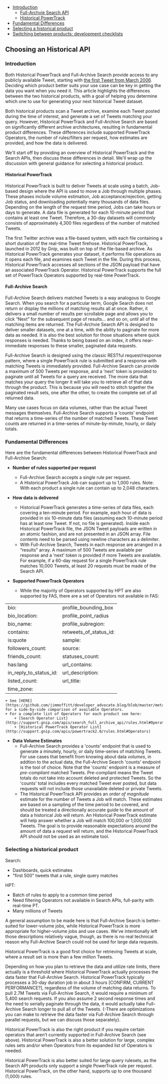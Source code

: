 + [Introduction](#introduction)
    + [Full-Archvie Search API](#search)
    + [Historical PowerTrack](#hpt)
+ [Fundamental Differences](#differences)
+ [Selecting a historical product](#choosing)
+ [Switching between products: development checklists](#switchin)

## Choosing an Historical API 

### Introduction <a id="introduction" class="tall">&nbsp;</a>  

Both Historical PowerTrack and Full-Archive Search provide access to any publicly available Tweet, starting with [the first Tweet from March 2006](https://twitter.com/jack/status/20). Deciding which product better suits your use case can be key in getting the data you want when you need it. This article highlights the differences between the two historical products, with a goal of helping you determine which one to use for generating your next historical Tweet dataset.

Both historical products scan a Tweet archive, examine each Tweet posted during the time of interest, and generate a set of Tweets matching your query. However, Historical PowerTrack and Full-Archive Search are based on significantly different archive architectures, resulting in fundamental product differences. These differences include supported PowerTrack Operators, the number of rules/filters per request, how estimates are provided, and how the data is delivered.

We'll start off by providing an overview of Historical PowerTrack and the Search APIs, then discuss these differences in detail. We'll wrap up the discussion with general guidance for selecting a historical product.

#### Historical PowerTrack <a id="hpt" class="tall">&nbsp;</a>  

Historical PowerTrack is built to deliver Tweets at scale using a batch, Job-based design where the API is used to move a Job through multiple phases. These phases include volume estimation, Job acceptance/rejection, getting Job status, and downloading potentially many thousands of data files. Depending on the length of the request time period, Jobs can take hours or days to generate. A data file is generated for each 10-minute period that contains at least one Tweet. Therefore, a 30-day datasets will commonly consists of approximately 4,300 files regardless of the number of matched Tweets. 

The first Twitter archive was a file-based system, with each file containing a short duration of the real-time Tweet firehose. Historical PowerTrack, launched in 2012 by Gnip, was built on top of the file-based archive. As Historical PowerTrack generates your dataset, it performs file operations as it opens each file, and examines each Tweet in the file. During this process, Historical PowerTrack accesses all sections of the JSON payload that have an associated PowerTrack Operator. Historical PowerTrack supports the full set of PowerTrack Operators supported by real-time PowerTrack. 

#### Full-Archive Search <a id="search" class="tall">&nbsp;</a>  

Full-Archive Search delivers matched Tweets is a way analogous to Google Search. When you search for a particular term, Google Search does not return or display the millions of matching results all at once. Rather, it delivers a small number of results per scrollable page and allows you to click “Next” for the subsequent page of results… and so on, until all of the matching items are returned. The Full-Archvie Search API is designed to deliver smaller datasets, one at a time, with the ability to paginate for more data as needed. It is also the best solution for those situations where quick responses is needed. Thanks to being based on an index, it offers near-immediate responses to these smaller, paginated data requests. 

Full-Archive Search is designed using the classic RESTful request/response pattern, where a single PowerTrack rule is submitted and a response with matching Tweets is immediately provided. Full-Archive Search can provide a maximum of 500 Tweets per response, and a ‘next’ token is provided to paginate until all Tweets for a query are received. The more data that matches your query the longer it will take you to retrieve all of that data through the product. This is because you will need to stitch together the paginated result sets, one after the other, to create the complete set of all returned data. 

Many use cases focus on data volumes, rather than the actual Tweet messages themselves. Full-Archive Search supports a ‘counts’ endpoint that returns a time-series of the number of matched Tweets. These Tweet counts are returned in a time-series of minute-by-minute, hourly, or daily totals.

### Fundamental Differences <a id="differences" class="tall">&nbsp;</a>  

Here are the fundamental differences between Historical PowerTrack and Full-Archive Search:

+ **Number of rules supported per request**
    + Full-Archive Search accepts a single rule per request. 
    + A Historical PowerTrack Job can support up to 1,000 rules. 
    Note: With each product a single rule can contain up to 2,048 characters.
    
+ **How data is delivered**
     + Historical PowerTrack generates a time-series of data files, each covering a ten-minute period. For example, each hour of data is provided in six 10-minute data files (assuming each 10-minute period has at least one Tweet. If not, no file is generated). Inside each Historical PowerTrack file, the JSON Tweet payloads are written in an atomic fashion, and are not presented in an JSON array. File contents need to be parsed using newline characters as a delimiter.
     + With Full-Archive Search, Tweets in each response are arranged in a “results” array. A maximum of 500 Tweets are available per response and a ‘next’ token is provided if more Tweets are available. For example, if a 60-day request for a single PowerTrack rule matches 10,000 Tweets, at least 20 requests must be made of the Search API.
     
+ **Supported PowerTrack Operators**
    + While the majority of Operators supported by HPT are also supported by FAS, there are a set of Operators not available in FAS:
 
<table class="tg">
  <tr>
    <td class="tg-yw4l">bio:</td>
    <td class="tg-yw4l">profile_bounding_box</td>
  </tr>
  <tr>
    <td class="tg-yw4l">bio_location:</td>
    <td class="tg-yw4l">profile_point_radius</td>
  </tr>
  <tr>
    <td class="tg-yw4l">bio_name:</td>
    <td class="tg-yw4l">profile_subregion:</td>
  </tr>
  <tr>
    <td class="tg-yw4l">contains:</td>
    <td class="tg-yw4l">retweets_of_status_id:</td>
  </tr>
  <tr>
    <td class="tg-yw4l">is:quote</td>
    <td class="tg-yw4l">sample:</td>
  </tr>
  <tr>
    <td class="tg-yw4l">followers_count:</td>
    <td class="tg-yw4l">source:</td>
  </tr>
  <tr>
    <td class="tg-yw4l">friends_count:</td>
    <td class="tg-yw4l">statuses_count:</td>
  </tr>
  <tr>
    <td class="tg-yw4l">has:lang</td>
    <td class="tg-yw4l">url_contains:</td>
  </tr>
  <tr>
    <td class="tg-yw4l">in_reply_to_status_id:</td>
    <td class="tg-yw4l">url_description:</td>
  </tr>
  <tr>
    <td class="tg-yw4l">listed_count:</td>
    <td class="tg-yw4l">url_title:</td>
  </tr>
  <tr>
    <td class="tg-yw4l">time_zone:</td>
    <td class="tg-yw4l"></td>
  </tr>
</table>

    + See [HERE](https://github.com/jimmoffitt/developer_advocate.blog/blob/master/metadataEvolution/historicalOperatorsTable.md) for a side-by-side comparison of available Operators.
    + For a complete list of Operators for each product see here:
        + [Search Operator List](http://support.gnip.com/apis/search_full_archive_api/rules.html#Operators)
        + [Historical PowerTrack Operator List](http://support.gnip.com/apis/powertrack2.0/rules.html#Operators)
        
+ **Data Volume Estimates**
    + Full-Archive Search provides a 'counts' endpoint that is used to generate a minutely, hourly, or daily time-series of matching Tweets. For use cases that benefit from knowing about data *volumes*, in addtion to the actual data, the Full-Archive Search 'counts' endpoint is the tool of choice. Note that the 'counts' endpoint is a measure of *pre-compliant* matched Tweets. Pre-compliant means the Tweet totals do not take into account deleted and protected Tweets. So the 'counts' total includes every matched Tweet ever posted, but data requests will not include those unavailable deleted or private Tweets. 
    + The Historical PowerTrack API provides an *order of magnitude* estimate for the number of Tweets a Job will match. These estimates are based on a sampling of the time period to be covered, and should be treated a directionally accurate guide to the amount of data a historical Job will return. An Historical PowerTrack estimate will help answer whether a Job will match 100,000 or 1,000,000 Tweets. The goal is to provide reasonable expectations around the amount of data a request will return, and the Historical PowerTrack API should not be used as an estimate tool. 
    
### Selecting a historical product <a id="choosing" class="tall">&nbsp;</a>  



Search:
+ Dashboards, quick estimates
+ "first 500" tweets that a rule, single query matches

HPT: 
+ Batch of rules to apply to a common time period
+ Need filtering Operators not available in Search APIs, full-parity with real-time PT.
+ Many millions of Tweets



A general assumption to be made here is that Full-Archive Search is better-suited for lower-volume jobs, while Historical PowerTrack is more appropriate for higher-volume jobs and use cases. We’ve intentionally left those descriptions relatively vague, though, as there is no real technical reason why Full-Archive Search could not be used for large data requests. 

Historical PowerTrack is a good first choice for retrieving Tweets at scale, where a result set is more than a few million Tweets.  

Depending on how you plan to retrieve the data and utilize rate limits, there actually is a threshold where Historical PowerTrack actually processes the data faster that Full-Archive Search. Historical PowerTrack typically processes a 30-day duration job in about 3 hours [CONFIRM, CURRENT PERFORMANCE?], regardless of the volume of matching data returns. To pull 2.7M Tweets via Full-Archive Search, it would require a minimum of 5,400 search requests. If you also assume 2 second response times and the need to serially paginate through the data, it would actually take Full-Archive Search longer to pull all of the Tweets. {-There are optimizations you can make to retrieve the data faster via Full-Archive Search through parallel requests, but we can discuss those separately}.

Historical PowerTrack is also the right product if you require certain operators that aren’t currently supported in Full-Archive Search (see above). Historical PowerTrack is also a better solution for large, complex rules sets and/or when Operators from its expanded list of Operators is needed.

Historical PowerTrack is also better suited for large query rulesets, as the Search API products only support a single PowerTrack rule per request. Historical PowerTrack, on the other hand, supports up to one thousand (1,000) rules. 







